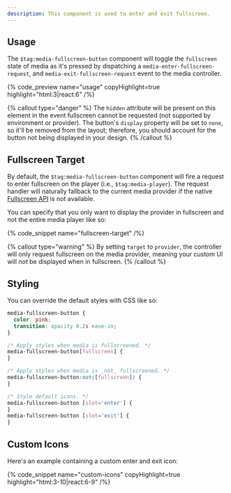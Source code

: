```yaml
---
description: This component is used to enter and exit fullscreen.
---
```


## Usage

The `$tag:media-fullscreen-button` component will toggle the `fullscreen` state of media as it's
pressed by dispatching a `media-enter-fullscreen-request`, and `media-exit-fullscreen-request`
event to the media controller.

{% code_preview name="usage" copyHighlight=true highlight="html:3|react:6" /%}

{% callout type="danger" %}
The `hidden` attribute will be present on this element in the event fullscreen cannot be
requested (not supported by environment or provider). The button's `display` property will be
set to `none`, so it'll be removed from the layout; therefore, you should account for the button
not being displayed in your design.
{% /callout %}

## Fullscreen Target

By default, the `$tag:media-fullscreen-button` component will fire a request to enter fullscreen
on the player (i.e., `$tag:media-player`). The request handler will naturally fallback to the
current media provider if the native
[Fullscreen API](https://developer.mozilla.org/en-US/docs/Web/API/Fullscreen_API) is not available.

You can specify that you only want to display the provider in fullscreen and not the entire media
player like so:

{% code_snippet name="fullscreen-target" /%}

{% callout type="warning" %}
By setting `target` to `provider`, the controller will only request fullscreen on the media provider,
meaning your custom UI will _not_ be displayed when in fullscreen.
{% /callout %}

## Styling

You can override the default styles with CSS like so:

```css
media-fullscreen-button {
  color: pink;
  transition: opacity 0.2s ease-in;
}

/* Apply styles when media is fullscreened. */
media-fullscreen-button[fullscreen] {
}

/* Apply styles when media is _not_ fullscreened. */
media-fullscreen-button:not([fullscreen]) {
}

/* Style default icons. */
media-fullscreen-button [slot='enter'] {
}
media-fullscreen-button [slot='exit'] {
}
```

## Custom Icons

Here's an example containing a custom enter and exit icon:

{% code_snippet name="custom-icons" copyHighlight=true highlight="html:3-10|react:6-9" /%}
